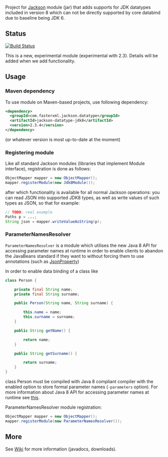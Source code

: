 Project for [Jackson](https://github.com/FasterXML/jackson) module (jar)
that adds supports for JDK datatypes included in version 8 which can not be directly
supported by core databind due to baseline being JDK 6.

## Status

[![Build Status](https://fasterxml.ci.cloudbees.com/job/jackson-datatype-jdk8-master/badge/icon)](https://fasterxml.ci.cloudbees.com/job/jackson-datatype-jdk8-master/)

This is a new, experimental module (experimental with 2.3). Details will be added when we add functionality.

## Usage

### Maven dependency

To use module on Maven-based projects, use following dependency:

```xml
<dependency>
  <groupId>com.fasterxml.jackson.datatype</groupId>
  <artifactId>jackson-datatype-jdk8</artifactId>
  <version>2.3.4</version>
</dependency>
```

(or whatever version is most up-to-date at the moment)

### Registering module


Like all standard Jackson modules (libraries that implement Module interface), registration is done as follows:

```java
ObjectMapper mapper = new ObjectMapper();
mapper.registerModule(new Jdk8Module());
```

after which functionality is available for all normal Jackson operations:
you can read JSON into supported JDK8 types, as well as write values of such types as JSON, so that for example:

```java
// TODO: real example
Paths p = ...;
String json = mapper.writeValueAsString(p);
```

### ParameterNamesResolver

`ParameterNamesResolver` is a module which utilises the new Java 8 API for accessing parameter names at runtime in order to enable clients to abandon the JavaBeans standard if they want to without forcing them to use annotations (such as [JsonProperty][1])

In order to enable data binding of a class like
```java
class Person {

    private final String name;
    private final String surname;

    public Person(String name, String surname) {

        this.name = name;
        this.surname = surname;
    }

    public String getName() {

        return name;
    }

    public String getSurname() {

        return surname;
    }
}
```
class Person must be compiled with Java 8 compliant compiler with the enabled option to store formal parameter names (`-parameters` option). For more information about Java 8 API for accessing parameter names at runtime see [this][2].

ParameterNamesResolver module registration:
```java
ObjectMapper mapper = new ObjectMapper();
mapper.registerModule(new ParameterNamesResolver());
```

## More

See [Wiki](../../wiki) for more information (javadocs, downloads).

[1]: http://jackson.codehaus.org/1.1.2/javadoc/org/codehaus/jackson/annotate/JsonProperty.html
[2]: http://docs.oracle.com/javase/tutorial/reflect/member/methodparameterreflection.html
